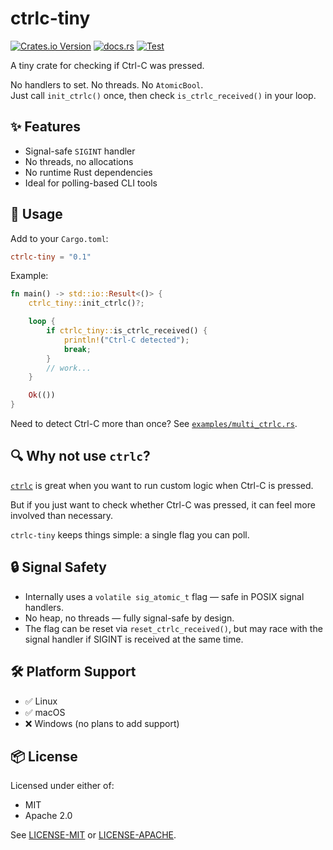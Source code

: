 # ctrlc-tiny

[![Crates.io Version](https://img.shields.io/crates/v/ctrlc-tiny)](https://crates.io/crates/ctrlc-tiny)
[![docs.rs](https://img.shields.io/docsrs/ctrlc-tiny)](https://docs.rs/ctrlc-tiny)
[![Test](https://github.com/malt03/ctrlc-tiny/actions/workflows/test.yml/badge.svg?event=release)](https://github.com/malt03/ctrlc-tiny/actions/workflows/test.yml)

A tiny crate for checking if Ctrl-C was pressed.

No handlers to set. No threads. No `AtomicBool`.  
Just call `init_ctrlc()` once, then check `is_ctrlc_received()` in your loop.

## ✨ Features

- Signal-safe `SIGINT` handler
- No threads, no allocations
- No runtime Rust dependencies
- Ideal for polling-based CLI tools

## 🚀 Usage

Add to your `Cargo.toml`:

```toml
ctrlc-tiny = "0.1"
```

Example:

```rust
fn main() -> std::io::Result<()> {
    ctrlc_tiny::init_ctrlc()?;

    loop {
        if ctrlc_tiny::is_ctrlc_received() {
            println!("Ctrl-C detected");
            break;
        }
        // work...
    }

    Ok(())
}
```

Need to detect Ctrl-C more than once? See [`examples/multi_ctrlc.rs`](https://github.com/malt03/ctrlc-tiny/blob/main/examples/multi_ctrlc.rs).

## 🔍 Why not use `ctrlc`?

[`ctrlc`](https://crates.io/crates/ctrlc) is great when you want to run custom logic when Ctrl-C is pressed.

But if you just want to check whether Ctrl-C was pressed, it can feel more involved than necessary.

`ctrlc-tiny` keeps things simple: a single flag you can poll.

## 🔒 Signal Safety

- Internally uses a `volatile sig_atomic_t` flag — safe in POSIX signal handlers.
- No heap, no threads — fully signal-safe by design.
- The flag can be reset via `reset_ctrlc_received()`, but may race with the signal handler if SIGINT is received at the same time.

## 🛠️ Platform Support

- ✅ Linux
- ✅ macOS
- ❌ Windows (no plans to add support)

## 📦 License

Licensed under either of:

- MIT
- Apache 2.0

See [LICENSE-MIT](LICENSE-MIT) or [LICENSE-APACHE](LICENSE-APACHE).
